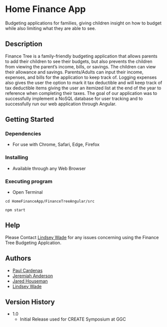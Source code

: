 # Home Finance App

Budgeting applications for families, giving children insight on how to budget while also limiting what they are able to see.

## Description

Finance Tree is a family-friendly budgeting application that allows parents to add their children to see their budgets, but also prevents the children from viewing the parent’s income, bills, or savings. The children can view their allowance and savings. Parents/Adults can input their income, expenses, and bills for the application to keep track of. Logging expenses also gives the user the option to mark it tax deductible and will keep track of tax deductible items giving the user an itemized list at the end of the year to reference when completing their taxes. The goal of our application was to successfully implement a NoSQL database for user tracking and to successfully run our web application through Angular. 

## Getting Started

### Dependencies

* For use with Chrome, Safari, Edge, Firefox

### Installing

* Available through any Web Browser

### Executing program

* Open Terminal
```
cd HomeFinanceApp/FinanceTreeAngular/src
```
```
npm start
```

## Help

Please Contact [Lindsey Wade](lwade@ggc.edu) for any issues concerning using the Finance Tree Budgeting Applcation.

## Authors

* [Paul Cardenas](pcardenas@ggc.edu)
* [Jeremiah Anderson](janders8@ggc.edu)
* [Jared Houseman](jhouseman@ggc.edu)
* [Lindsey Wade](lwade@ggc.edu)

## Version History

* 1.0
    * Initial Release used for CREATE Symposium at GGC
